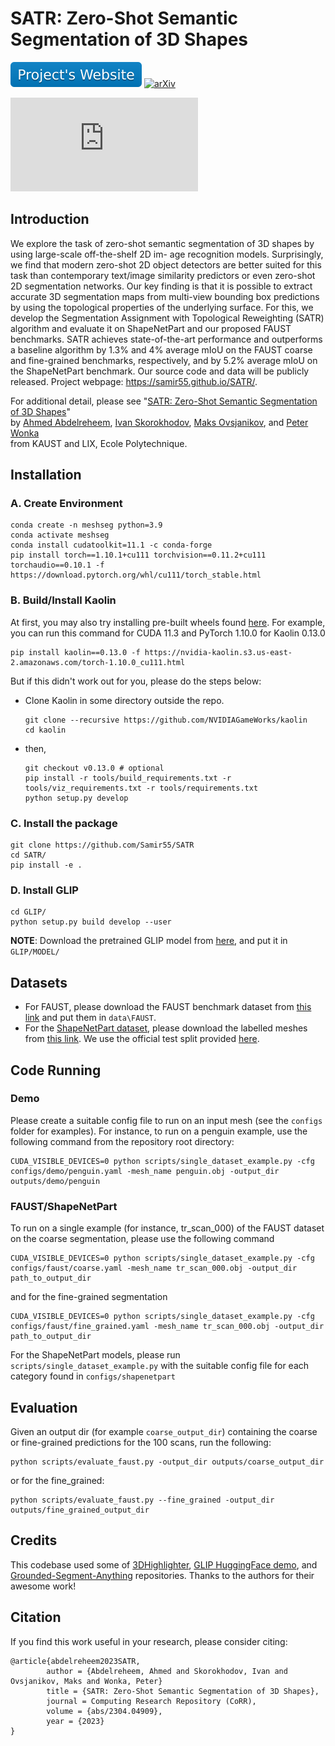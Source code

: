 # SATR: Zero-Shot Semantic Segmentation of 3D Shapes
[![Website Badge](https://raw.githubusercontent.com/referit3d/referit3d/eccv/images/project_website_badge.svg)](https://samir55.github.io/SATR/)
[![arXiv](https://img.shields.io/badge/arXiv-2304.04909-b31b1b.svg?style=plastic)](https://arxiv.org/abs/2304.04909)

<!-- <p align="center">
  <img src="https://samir55.github.io/SATR/images/teaser.jpg" width=80% height=80% >
</p> -->

<object data="https://samir55.github.io/SATR/images/teaser2-cropped.pdf" type="application/pdf" width="700px" height="700px">
    <embed src="https://samir55.github.io/SATR/images/teaser2-cropped.pdf">
        <!-- <p>This browser does not support PDFs. Please download the PDF to view it: <a href="https://samir55.github.io/SATR/images/teaser2-cropped">Download PDF</a>.</p> -->
    </embed>
</object>

## Introduction
We explore the task of zero-shot semantic segmentation of 3D shapes by using large-scale off-the-shelf 2D im- age recognition models. Surprisingly, we find that modern zero-shot 2D object detectors are better suited for this task than contemporary text/image similarity predictors or even zero-shot 2D segmentation networks. Our key finding is that it is possible to extract accurate 3D segmentation maps from multi-view bounding box predictions by using the topological properties of the underlying surface. For this, we develop the Segmentation Assignment with Topological Reweighting (SATR) algorithm and evaluate it on ShapeNetPart and our proposed FAUST benchmarks. SATR achieves state-of-the-art performance and outperforms a baseline algorithm by 1.3% and 4% average mIoU on the FAUST coarse and fine-grained benchmarks, respectively, and by 5.2% average mIoU on the ShapeNetPart benchmark. Our source code and data will be publicly released. Project webpage: https://samir55.github.io/SATR/.

For additional detail, please see "[SATR: Zero-Shot Semantic Segmentation of 3D Shapes](https://arxiv.org/abs/2304.04909)"  
by [Ahmed Abdelreheem](https://samir55.github.io/), [Ivan Skorokhodov](https://universome.github.io/),
[Maks Ovsjanikov](https://www.lix.polytechnique.fr/~maks/), and [Peter Wonka](https://peterwonka.net/)  
from KAUST and LIX, Ecole Polytechnique.

## Installation

### A. Create Environment
```shell
conda create -n meshseg python=3.9
conda activate meshseg
conda install cudatoolkit=11.1 -c conda-forge
pip install torch==1.10.1+cu111 torchvision==0.11.2+cu111 torchaudio==0.10.1 -f https://download.pytorch.org/whl/cu111/torch_stable.html
```

### B. Build/Install Kaolin
At first, you may also try installing pre-built wheels found [here](https://kaolin.readthedocs.io/en/latest/notes/installation.html). For example, you can run this command for CUDA 11.3 and PyTorch 1.10.0 for Kaolin 0.13.0

```shell
pip install kaolin==0.13.0 -f https://nvidia-kaolin.s3.us-east-2.amazonaws.com/torch-1.10.0_cu111.html
```

But if this didn't work out for you, please do the steps below:

- Clone Kaolin in some directory outside the repo.
  ```
  git clone --recursive https://github.com/NVIDIAGameWorks/kaolin
  cd kaolin
  ```
- then,

  ```
  git checkout v0.13.0 # optional
  pip install -r tools/build_requirements.txt -r tools/viz_requirements.txt -r tools/requirements.txt
  python setup.py develop
  ```

### C. Install the package
```shell
git clone https://github.com/Samir55/SATR
cd SATR/
pip install -e .
```

### D. Install GLIP
```shell
cd GLIP/
python setup.py build develop --user
```
**NOTE**: Download the pretrained GLIP model from [here](https://drive.google.com/drive/folders/1qcRTh3omFbiF76XnGOfOwkxm38nLgm3f?usp=sharing), and put it in ```GLIP/MODEL/```


## Datasets

- For FAUST, please download the FAUST benchmark dataset from [this link](https://drive.google.com/drive/folders/1T5reNd6GqRfQRyhw8lmhQwCVWLcCOZVN?usp=sharing) and put them in ``data\FAUST``. 
- For the [ShapeNetPart dataset](https://cs.stanford.edu/~ericyi/project_page/part_annotation/), please download the labelled meshes from [this link](http://people.cs.umass.edu/~kalo/papers/shapepfcn/index.html). We use the official test split provided [here](http://people.cs.umass.edu/~kalo/papers/shapepfcn/index.html).


## Code Running

### Demo
Please create a suitable config file to run on an input mesh (see the ``configs`` folder for examples). For instance, to run on a penguin example, use the following command from the repository root directory:

```shell
CUDA_VISIBLE_DEVICES=0 python scripts/single_dataset_example.py -cfg configs/demo/penguin.yaml -mesh_name penguin.obj -output_dir outputs/demo/penguin
``` 

### FAUST/ShapeNetPart
To run on a single example (for instance, tr_scan_000) of the FAUST dataset on the coarse segmentation, please use the following command
```shell
CUDA_VISIBLE_DEVICES=0 python scripts/single_dataset_example.py -cfg configs/faust/coarse.yaml -mesh_name tr_scan_000.obj -output_dir path_to_output_dir
``` 
and for the fine-grained segmentation
```shell
CUDA_VISIBLE_DEVICES=0 python scripts/single_dataset_example.py -cfg configs/faust/fine_grained.yaml -mesh_name tr_scan_000.obj -output_dir path_to_output_dir
``` 

For the ShapeNetPart models, please run ``scripts/single_dataset_example.py`` with the suitable config file for each category found in ``configs/shapenetpart``

## Evaluation

Given an output dir (for example ``coarse_output_dir``) containing the coarse or fine-grained predictions for the 100 scans, run the following:
```shell
python scripts/evaluate_faust.py -output_dir outputs/coarse_output_dir
```
or for the fine_grained:

```shell
python scripts/evaluate_faust.py --fine_grained -output_dir outputs/fine_grained_output_dir
```

## Credits
This codebase used some of [3DHighlighter](https://github.com/threedle/3DHighlighter), [GLIP HuggingFace demo](https://huggingface.co/spaces/haotiz/glip-zeroshot-demo), and [Grounded-Segment-Anything](https://github.com/IDEA-Research/Grounded-Segment-Anything) repositories. Thanks to the authors for their awesome work!  

## Citation
If you find this work useful in your research, please consider citing:

```
@article{abdelreheem2023SATR,
        author = {Abdelreheem, Ahmed and Skorokhodov, Ivan and Ovsjanikov, Maks and Wonka, Peter}
        title = {SATR: Zero-Shot Semantic Segmentation of 3D Shapes},
        journal = Computing Research Repository (CoRR),
        volume = {abs/2304.04909},
        year = {2023}
}
      
```

